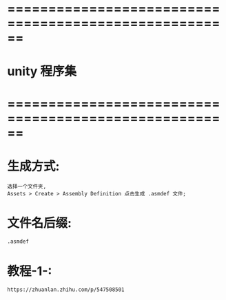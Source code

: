 # ====================================================== #
#         unity    程序集
# ====================================================== #


# 生成方式:
    选择一个文件夹, 
    Assets > Create > Assembly Definition 点击生成 .asmdef 文件;


# 文件名后缀:
    .asmdef


# 教程-1-:
    https://zhuanlan.zhihu.com/p/547508501











